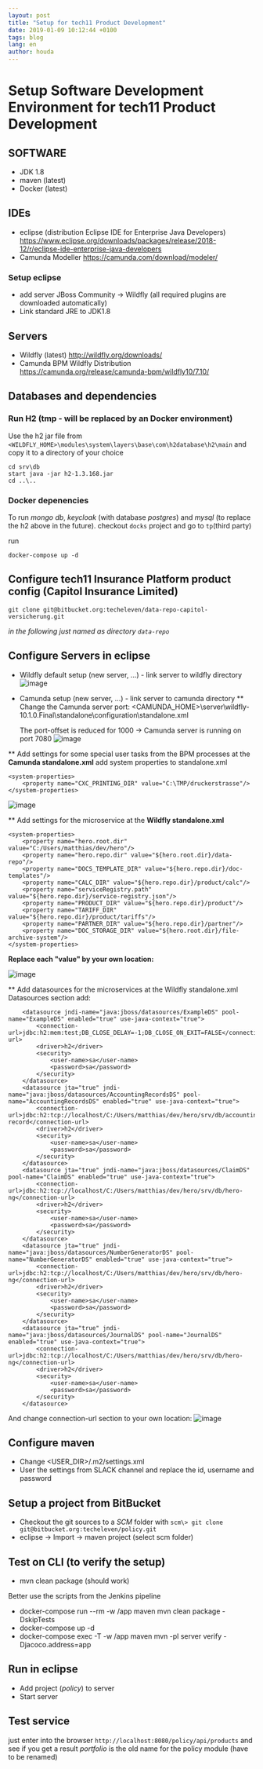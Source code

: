 ```yaml
---
layout: post
title: "Setup for tech11 Product Development"
date: 2019-01-09 10:12:44 +0100
tags: blog 
lang: en
author: houda
---
```

Setup Software Development Environment for tech11 Product Development
=====================================================================

## SOFTWARE

* JDK 1.8
* maven (latest)
* Docker (latest)

## IDEs

* eclipse (distribution Eclipse IDE for Enterprise Java Developers)
  https://www.eclipse.org/downloads/packages/release/2018-12/r/eclipse-ide-enterprise-java-developers
* Camunda Modeller
  https://camunda.com/download/modeler/

### Setup eclipse

* add server JBoss Community -> Wildfly (all required plugins are downloaded automatically)
* Link standard JRE to JDK1.8

## Servers

* Wildfly (latest)
  http://wildfly.org/downloads/
* Camunda BPM Wildfly Distribution
  https://camunda.org/release/camunda-bpm/wildfly10/7.10/

## Databases and dependencies

### Run H2 (tmp - will be replaced by an Docker environment)

Use the h2 jar file from `<WILDFLY_HOME>\modules\system\layers\base\com\h2database\h2\main` and copy it to a directory of your choice

	cd srv\db
	start java -jar h2-1.3.168.jar
	cd ..\..

### Docker depenencies

To run *mongo db*, *keycloak* (with database *postgres*) and *mysql* (to replace the h2 above in the future).
checkout `docks` project and go to `tp`(third party)

run

	docker-compose up -d

## Configure tech11 Insurance Platform product config (Capitol Insurance Limited)

	git clone git@bitbucket.org:techeleven/data-repo-capitol-versicherung.git

*in the following just named as directory `data-repo`*


## Configure Servers in eclipse

* Wildfly default setup (new server, ...) - link server to wildfly directory
![image](https://user-images.githubusercontent.com/47417483/52414462-b5a65e00-2ae4-11e9-81a1-b0e7b7d7904b.png)


* Camunda setup (new server, ...) - link server to camunda directory
** Change the Camunda server port: <CAMUNDA_HOME>\server\wildfly-10.1.0.Final\standalone\configuration\standalone.xml
 
	<socket-binding-group name="standard-sockets" default-interface="public" port-offset="${jboss.socket.binding.port-offset:-1000}">

   The port-offset is reduced for 1000 -> Camunda server is running on port 7080
   ![image](https://user-images.githubusercontent.com/47417483/52415027-3c0f6f80-2ae6-11e9-86ce-0f744cb27abd.png)
   

** Add settings for some special user tasks from the BPM processes at the **Camunda standalone.xml**
   add system properties to standalone.xml

    <system-properties>
        <property name="CXC_PRINTING_DIR" value="C:\TMP/druckerstrasse"/>
    </system-properties>
![image](https://user-images.githubusercontent.com/47417483/52415257-c7890080-2ae6-11e9-9b78-46eac9b8cd78.png)

** Add settings for the microservice at the **Wildfly standalone.xml**
   
    <system-properties>
        <property name="hero.root.dir" value="C:/Users/matthias/dev/hero"/>
        <property name="hero.repo.dir" value="${hero.root.dir}/data-repo"/>
        <property name="DOCS_TEMPLATE_DIR" value="${hero.repo.dir}/doc-templates"/>
        <property name="CALC_DIR" value="${hero.repo.dir}/product/calc"/>
        <property name="serviceRegistry.path" value="${hero.repo.dir}/service-registry.json"/>
        <property name="PRODUCT_DIR" value="${hero.repo.dir}/product"/>
        <property name="TARIFF_DIR" value="${hero.repo.dir}/product/tariffs"/>
        <property name="PARTNER_DIR" value="${hero.repo.dir}/partner"/>
        <property name="DOC_STORAGE_DIR" value="${hero.root.dir}/file-archive-system"/>
    </system-properties>    

**Replace each "value" by your own location:**


![image](https://user-images.githubusercontent.com/47417483/52415804-564a4d00-2ae8-11e9-96b7-407500559165.png)

** Add datasources for the microservices at the Wildfly standalone.xml
   Datasources section add:

		<datasource jndi-name="java:jboss/datasources/ExampleDS" pool-name="ExampleDS" enabled="true" use-java-context="true">
			<connection-url>jdbc:h2:mem:test;DB_CLOSE_DELAY=-1;DB_CLOSE_ON_EXIT=FALSE</connection-url>
			<driver>h2</driver>
			<security>
				<user-name>sa</user-name>
				<password>sa</password>
			</security>
		</datasource>
		<datasource jta="true" jndi-name="java:jboss/datasources/AccountingRecordsDS" pool-name="AccountingRecordsDS" enabled="true" use-java-context="true">
			<connection-url>jdbc:h2:tcp://localhost/C:/Users/matthias/dev/hero/srv/db/accounting-record</connection-url>
			<driver>h2</driver>
			<security>
				<user-name>sa</user-name>
				<password>sa</password>
			</security>
		</datasource>
		<datasource jta="true" jndi-name="java:jboss/datasources/ClaimDS" pool-name="ClaimDS" enabled="true" use-java-context="true">
			<connection-url>jdbc:h2:tcp://localhost/C:/Users/matthias/dev/hero/srv/db/hero-ng</connection-url>
			<driver>h2</driver>
			<security>
				<user-name>sa</user-name>
				<password>sa</password>
			</security>
		</datasource>
		<datasource jta="true" jndi-name="java:jboss/datasources/NumberGeneratorDS" pool-name="NumberGeneratorDS" enabled="true" use-java-context="true">
			<connection-url>jdbc:h2:tcp://localhost/C:/Users/matthias/dev/hero/srv/db/hero-ng</connection-url>
			<driver>h2</driver>
			<security>
				<user-name>sa</user-name>
				<password>sa</password>
			</security>
		</datasource>
		<datasource jta="true" jndi-name="java:jboss/datasources/JournalDS" pool-name="JournalDS" enabled="true" use-java-context="true">
			<connection-url>jdbc:h2:tcp://localhost/C:/Users/matthias/dev/hero/srv/db/hero-ng</connection-url>
			<driver>h2</driver>
			<security>
				<user-name>sa</user-name>
				<password>sa</password>
			</security>
		</datasource>
And change connection-url section to your own location:
![image](https://user-images.githubusercontent.com/47417483/52415664-ec31a800-2ae7-11e9-95d4-905c83528122.png)

## Configure maven

* Change <USER_DIR>/.m2/settings.xml
* User the settings from SLACK channel and replace the id, username and password


## Setup a project from BitBucket

* Checkout the git sources to a *SCM* folder with `scm\> git clone git@bitbucket.org:techeleven/policy.git`
* eclipse -> Import -> maven project (select scm folder)

## Test on CLI (to verify the setup)

* mvn clean package (should work)

Better use the scripts from the Jenkins pipeline

* docker-compose run --rm -w /app maven mvn clean package -DskipTests
* docker-compose up -d
* docker-compose exec -T -w /app maven mvn -pl server verify -Djacoco.address=app

## Run in eclipse

* Add project (*policy*) to server
* Start server

## Test service

just enter into the browser `http://localhost:8080/policy/api/products` and see if you get a result
*portfolio* is the old name for the policy module (have to be renamed)

